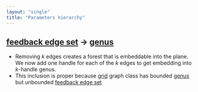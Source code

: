 ```yaml
---
layout: "single"
title: "Parameters hierarchy"
---
```

<!--this is a generated file-->

## [feedback edge set](../HTk9PZ) → [genus](../gbaHdw)
* Removing $k$ edges creates a forest that is embeddable into the plane. We now add one handle for each of the $k$ edges to get embedding into $k$-handle genus.
* This inclusion is proper because [grid](#lfYXuK) graph class has bounded [genus](../gbaHdw) but unbounded [feedback edge set](../HTk9PZ)
